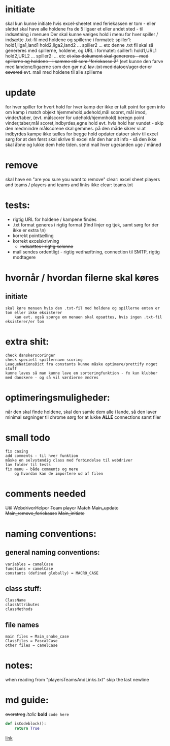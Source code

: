 # initiate
skal kun kunne initiate hvis excel-sheetet med feriekassen er tom - eller slettet
skal have alle holdene fra de 5 ligaer et eller andet sted - til indsætning i menuen
Der skal kunne vælges hold i menu for hver spiller / indsætte .txt-fil med holdene og spillerne i formatet:
    spiller1:
    hold1,liga1,land1
    hold2,liga2,land2
    ...
    spiller2
    ... etc
denne .txt fil skal så genereres med spillerne, holdene, og URL i formatet:
    spiller1:
    hold1,URL1
    hold2,URL2
    ...
    spiller2:
    ... etc
~~et xlsx dokument skal genereres - med spillerne og holdene - i samme stil som "feriekasse 2"~~ (evt kunne den farve med landene/ligaerne som den gør nu)
~~lav .txt med datoer/uger der er covered~~
evt. mail med holdene til alle spillerne
# update
for hver spiller
    for hvert hold
        for hver kamp der ikke er talt point for
            gem info om kamp i match objekt
                hjemmehold,udehold,mål scoret, mål imod, vinder/taber, (evt. målscorer for udehold/hjemmhold)
            beregn point
                vinder,taber,mål scoret,indbyrdes,egne hold
                evt. hvis hold har vundet - skip den
                    medmindre målscorene skal gemmes.
                    på den måde sikrer vi at indbyrdes kampe ikke tælles for begge hold
    opdater datoer
    skriv til excel
        sørg for at den først skal skrive til excel når den har alt info - så den ikke skal åbne og lukke dem hele tiden.
    send mail
        hver uge/anden uge / måned
# remove
skal have en "are you sure you want to remove"
clear:
    excel sheet
    players and teams / players and teams and links
ikke clear:
    teams.txt

# tests:
- rigtig URL for holdene / kampene findes
- .txt format generes i rigtig format (find linjer og tjek, samt sørg for der ikke er extra \n)
- korrekt pointtælling
- korrekt excelskrivning
    - ~~indsættes i rigtig kolonne~~
- mail sendes ordentligt - rigtig vedhæftning, connection til SMTP, rigtig modtagere


# hvornår / hvordan filerne skal køres
## initiate
    skal køre menuen hvis den .txt-fil med holdene og spillerne enten er tom eller ikke eksisterer 
        kan evt. også spørge om menuen skal opsættes, hvis ingen .txt-fil eksisterer/er tom
# extra shit:
    check danskerscoringer
    check specielt spillernavn scoring
    LeagueNationsDict fra constants kunne måske optimere/prettify noget stuff
    kunne laves så man kunne lave en sorteringfunktion - fx kun klubber med danskere - og så vil værdierne ændres
# optimeringsmuligheder:
når den skal finde holdene, skal den samle dem alle i lande, så den laver minimal søgninger til chrome
sørg for at lukke **ALLE** connections samt filer

# small todo
    fix casing
    add comments - til hver funktion
    måske en selvstændig class med forbindelse til webdriver
    lav folder til tests
    fix menu - både comments og mere 
        og hvordan kan de importere ud af filen

# comments needed
~~Util~~
~~WebdriverHelper~~ 
~~Team~~
~~player~~
~~Match~~
~~Main_update~~
~~Main_remove_feriekasse~~
~~Main_initiate~~
    


# naming conventions:
## general naming conventions:
    variables = camelCase
    functions = camelCase
    constants (defined globally) = MACRO_CASE
## class stuff:
    ClassName
    classAttributes
    classMethods

## file names
    main files = Main_snake_case
    ClassFiles = PascalCase
    other files = camelCase



# notes:
when reading from "playersTeamsAndLinks.txt" skip the last newline






# md guide:
~~overstreg~~
*italic*
**bold**
`code here`
```python
def isCodeblock():
    return True
```
[link](www.thisisalink.com)